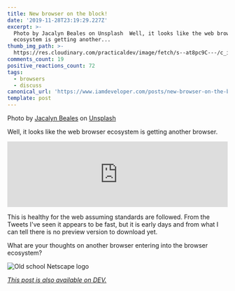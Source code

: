 ```yaml
---
title: New browser on the block!
date: '2019-11-28T23:19:29.227Z'
excerpt: >-
  Photo by Jacalyn Beales on Unsplash  Well, it looks like the web browser
  ecosystem is getting another...
thumb_img_path: >-
  https://res.cloudinary.com/practicaldev/image/fetch/s--at8pc9C---/c_imagga_scale,f_auto,fl_progressive,h_420,q_auto,w_1000/https://thepracticaldev.s3.amazonaws.com/i/iz4xq0m0qu5806a0nlw2.jpg
comments_count: 19
positive_reactions_count: 72
tags:
  - browsers
  - discuss
canonical_url: 'https://www.iamdeveloper.com/posts/new-browser-on-the-block-k7k/'
template: post
---
```


Photo by [Jacalyn Beales](https://unsplash.com/@jacalynbeales?utm_source=unsplash&utm_medium=referral&utm_content=creditCopyText) on [Unsplash](https://unsplash.com/s/photos/evergreen-tree?utm_source=unsplash&utm_medium=referral&utm_content=creditCopyText)

Well, it looks like the web browser ecosystem is getting another browser.

<iframe class="liquidTag" src="https://dev.to/embed/twitter?args=1200188106584023040" style="border: 0; width: 100%;"></iframe>

This is healthy for the web assuming standards are followed. From the Tweets I've seen it appears to be fast, but it is early days and from what I can tell there is no preview version to download yet.

What are your thoughts on another browser entering into the browser ecosystem?

![Old school Netscape logo](https://media.giphy.com/media/anjRJ4nv9WJzO/giphy.gif)

_[This post is also available on DEV.](https://dev.to/nickytonline/new-browser-on-the-block-k7k)_

<script>
const parent = document.getElementsByTagName('head')[0];
const script = document.createElement('script');
script.type = 'text/javascript';
script.src = 'https://cdnjs.cloudflare.com/ajax/libs/iframe-resizer/4.1.1/iframeResizer.min.js';
script.charset = 'utf-8';
script.onload = function() {
    window.iFrameResize({}, '.liquidTag');
};
parent.appendChild(script);
</script>
